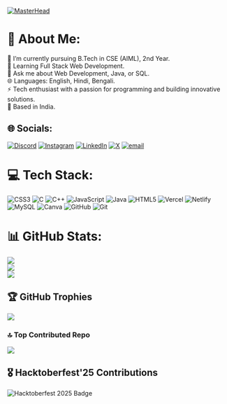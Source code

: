 [![MasterHead](https://nielseniq.com/wp-content/uploads/sites/4/2021/02/data-science-icon-animation-banner-clockwise-4.gif)](https://in-imitable.io)

# 💫 About Me:
🔭 I’m currently pursuing B.Tech in CSE (AIML), 2nd Year.<br>
🌱 Learning Full Stack Web Development.<br>
💬 Ask me about Web Development, Java, or SQL.<br>
🌐 Languages: English, Hindi, Bengali.<br>
⚡ Tech enthusiast with a passion for programming and building innovative solutions.<br>
📍 Based in India.

## 🌐 Socials:
[![Discord](https://img.shields.io/badge/Discord-%237289DA.svg?logo=discord&logoColor=white)](https://discord.gg/sougata2006) 
[![Instagram](https://img.shields.io/badge/Instagram-%23E4405F.svg?logo=Instagram&logoColor=white)](https://instagram.com/sougata_2006) 
[![LinkedIn](https://img.shields.io/badge/LinkedIn-%230077B5.svg?logo=linkedin&logoColor=white)](https://linkedin.com/in/sougata-paul) 
[![X](https://img.shields.io/badge/X-black.svg?logo=X&logoColor=white)](https://x.com/@Sougata_2006) 
[![email](https://img.shields.io/badge/Email-D14836?logo=gmail&logoColor=white)](mailto:work.sougata06@gmail.com)

# 💻 Tech Stack:
![CSS3](https://img.shields.io/badge/css3-%231572B6.svg?style=for-the-badge&logo=css3&logoColor=white) 
![C](https://img.shields.io/badge/c-%2300599C.svg?style=for-the-badge&logo=c&logoColor=white) 
![C++](https://img.shields.io/badge/c++-%2300599C.svg?style=for-the-badge&logo=c%2B%2B&logoColor=white) 
![JavaScript](https://img.shields.io/badge/javascript-%23323330.svg?style=for-the-badge&logo=javascript&logoColor=%23F7DF1E) 
![Java](https://img.shields.io/badge/java-%23ED8B00.svg?style=for-the-badge&logo=openjdk&logoColor=white) 
![HTML5](https://img.shields.io/badge/html5-%23E34F26.svg?style=for-the-badge&logo=html5&logoColor=white) 
![Vercel](https://img.shields.io/badge/vercel-%23000000.svg?style=for-the-badge&logo=vercel&logoColor=white) 
![Netlify](https://img.shields.io/badge/netlify-%23000000.svg?style=for-the-badge&logo=netlify&logoColor=#00C7B7) 
![MySQL](https://img.shields.io/badge/mysql-4479A1.svg?style=for-the-badge&logo=mysql&logoColor=white) 
![Canva](https://img.shields.io/badge/Canva-%2300C4CC.svg?style=for-the-badge&logo=Canva&logoColor=white) 
![GitHub](https://img.shields.io/badge/github-%23121011.svg?style=for-the-badge&logo=github&logoColor=white) 
![Git](https://img.shields.io/badge/git-%23F05033.svg?style=for-the-badge&logo=git&logoColor=white)

# 📊 GitHub Stats:
![](https://github-readme-stats.vercel.app/api?username=Sougata2006&theme=radical&hide_border=false&include_all_commits=true&count_private=false)<br/>
![](https://nirzak-streak-stats.vercel.app/?user=Sougata2006&theme=radical&hide_border=false)<br/>
![](https://github-readme-stats.vercel.app/api/top-langs/?username=Sougata2006&theme=radical&hide_border=false&include_all_commits=true&count_private=false&layout=compact)

## 🏆 GitHub Trophies
![](https://github-profile-trophy.vercel.app/?username=Sougata2006&theme=radical&no-frame=false&no-bg=true&margin-w=4)

### 🔝 Top Contributed Repo
![](https://github-contributor-stats.vercel.app/api?username=Sougata2006&limit=5&theme=dark&combine_all_yearly_contributions=true)

## 🎖️ Hacktoberfest'25 Contributions  
![Hacktoberfest 2025 Badge](https://holopin.me/sougata2006)  


